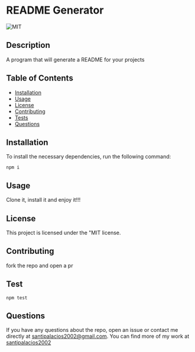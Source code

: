 # README Generator

![MIT](https://img.shields.io/badge/license-MIT-brightgreen)
    
## Description
    
A program that will generate a README for your projects
    
## Table of Contents
    
* [Installation](##Installation)
* [Usage](##Usage)
* [License](##License)
* [Contributing](##Contributing)
* [Tests](##Test)
* [Questions](##Questions)
    
## Installation
    
To install the necessary dependencies, run the following command:
    
```
npm i
```
    
## Usage
    
Clone it, install it and enjoy it!!!
    
## License
    
This project is licensed under the "MIT license.
    
## Contributing
    
fork the repo and open a pr
    
## Test
    
```
npm test
```
## Questions
    
If you have any questions about the repo, open an issue or contact me directly at santipalacios2002@gmail.com. You can find more of my work at [santipalacios2002](https://github.com/santipalacios2002)
    